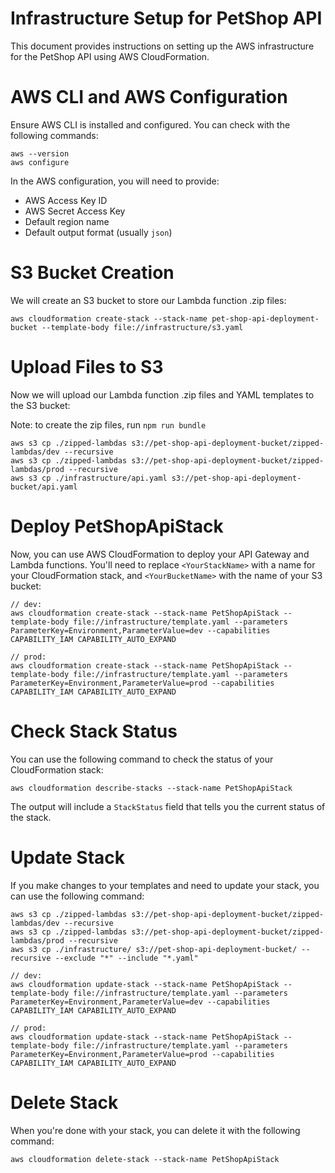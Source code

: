 # Infrastructure Setup for PetShop API

This document provides instructions on setting up the AWS infrastructure for the PetShop API using AWS CloudFormation.

# AWS CLI and AWS Configuration
Ensure AWS CLI is installed and configured. You can check with the following commands:
```
aws --version
aws configure
```

In the AWS configuration, you will need to provide:
- AWS Access Key ID
- AWS Secret Access Key
- Default region name
- Default output format (usually `json`)

# S3 Bucket Creation
We will create an S3 bucket to store our Lambda function .zip files:
```
aws cloudformation create-stack --stack-name pet-shop-api-deployment-bucket --template-body file://infrastructure/s3.yaml
```

# Upload Files to S3
Now we will upload our Lambda function .zip files and YAML templates to the S3 bucket:

Note: to create the zip files, run `npm run bundle`

```
aws s3 cp ./zipped-lambdas s3://pet-shop-api-deployment-bucket/zipped-lambdas/dev --recursive
aws s3 cp ./zipped-lambdas s3://pet-shop-api-deployment-bucket/zipped-lambdas/prod --recursive
aws s3 cp ./infrastructure/api.yaml s3://pet-shop-api-deployment-bucket/api.yaml
```

# Deploy PetShopApiStack
Now, you can use AWS CloudFormation to deploy your API Gateway and Lambda functions. You'll need to replace `<YourStackName>` with a name for your CloudFormation stack, and `<YourBucketName>` with the name of your S3 bucket:
```
// dev:
aws cloudformation create-stack --stack-name PetShopApiStack --template-body file://infrastructure/template.yaml --parameters ParameterKey=Environment,ParameterValue=dev --capabilities CAPABILITY_IAM CAPABILITY_AUTO_EXPAND

// prod:
aws cloudformation create-stack --stack-name PetShopApiStack --template-body file://infrastructure/template.yaml --parameters ParameterKey=Environment,ParameterValue=prod --capabilities CAPABILITY_IAM CAPABILITY_AUTO_EXPAND
```

# Check Stack Status
You can use the following command to check the status of your CloudFormation stack:
```
aws cloudformation describe-stacks --stack-name PetShopApiStack
```

The output will include a `StackStatus` field that tells you the current status of the stack.

# Update Stack
If you make changes to your templates and need to update your stack, you can use the following command:
```
aws s3 cp ./zipped-lambdas s3://pet-shop-api-deployment-bucket/zipped-lambdas/dev --recursive
aws s3 cp ./zipped-lambdas s3://pet-shop-api-deployment-bucket/zipped-lambdas/prod --recursive
aws s3 cp ./infrastructure/ s3://pet-shop-api-deployment-bucket/ --recursive --exclude "*" --include "*.yaml"

// dev:
aws cloudformation update-stack --stack-name PetShopApiStack --template-body file://infrastructure/template.yaml --parameters ParameterKey=Environment,ParameterValue=dev --capabilities CAPABILITY_IAM CAPABILITY_AUTO_EXPAND

// prod:
aws cloudformation update-stack --stack-name PetShopApiStack --template-body file://infrastructure/template.yaml --parameters ParameterKey=Environment,ParameterValue=prod --capabilities CAPABILITY_IAM CAPABILITY_AUTO_EXPAND
```

# Delete Stack
When you're done with your stack, you can delete it with the following command:
```
aws cloudformation delete-stack --stack-name PetShopApiStack
```
